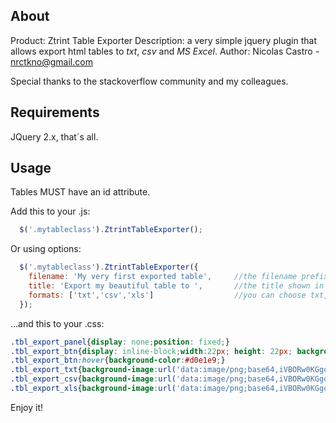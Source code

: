 About
-----------------------------------------------------------------------------------------

Product: Ztrint Table Exporter
Description: a very simple jquery plugin that allows export html tables to *txt*, *csv* and *MS Excel*.
Author: Nicolas Castro - nrctkno@gmail.com

Special thanks to the stackoverflow community and my colleagues.

Requirements
-----------------------------------------------------------------------------------------

JQuery 2.x, that´s all.

Usage
-----------------------------------------------------------------------------------------

Tables MUST have an id attribute.

Add this to your .js:

```javascript
  $('.mytableclass').ZtrintTableExporter();
```

Or using options:

```javascript
  $('.mytableclass').ZtrintTableExporter({
    filename: 'My very first exported table',     //the filename prefix (the extension is automatic)
    title: 'Export my beautiful table to ',       //the title shown in link's mouse hover event
    formats: ['txt','csv','xls']                  //you can choose txt, csv or both (by default)
  });
```

...and this to your .css:

```css
.tbl_export_panel{display: none;position: fixed;}
.tbl_export_btn{display: inline-block;width:22px; height: 22px; background-color:#97b7c7; background-position: center; background-repeat: no-repeat; margin: 0 2px;}
.tbl_export_btn:hover{background-color:#d0e1e9;}
.tbl_export_txt{background-image:url('data:image/png;base64,iVBORw0KGgoAAAANSUhEUgAAAA8AAAASCAYAAACEnoQPAAAACXBIWXMAAA3XAAAN1wFCKJt4AAAAIGNIUk0AAHolAACAgwAA+f8AAIDpAAB1MAAA6mAAADqYAAAXb5JfxUYAAABcSURBVHja7JFLCoBADENfZO5/5bixWDpF/CwEMTCLKQ15obJtbmrhgcKs9JCkshd/hQCUsAW4GHww37HnsNZ4unNOpgtpzVsnF4J577VTjXKKK/JIvX7s72KvAwAH+xs5q6sM8gAAAABJRU5ErkJggg==');}
.tbl_export_csv{background-image:url('data:image/png;base64,iVBORw0KGgoAAAANSUhEUgAAABAAAAASCAYAAABSO15qAAAACXBIWXMAAA3XAAAN1wFCKJt4AAAAIGNIUk0AAHolAACAgwAA+f8AAIDpAAB1MAAA6mAAADqYAAAXb5JfxUYAAABlSURBVHja7JHBCsAgDEMT6f//cnbZoHRtPdTDDgsINiJ5UUoSBlpuT7cqL57B3BBJMq8liFJC9JJtAhRoRJIA8LydhTQ0M+6LJYGKdHT+wlCWfE9WofSOEWjXtfL+Cl+oMCa4BgB1ZCkrD3Oz/gAAAABJRU5ErkJggg==');}
.tbl_export_xls{background-image:url('data:image/png;base64,iVBORw0KGgoAAAANSUhEUgAAABAAAAASCAYAAABSO15qAAAACXBIWXMAAA3XAAAN1wFCKJt4AAAAIGNIUk0AAHolAACAgwAA+f8AAIDpAAB1MAAA6mAAADqYAAAXb5JfxUYAAABpSURBVHja7JHBCsAgDENfxP//5exUKKUwoR52WC/aGGNSZdsMagFIUgajr3hgUQAbwLYlKa/da93Zis3b5czJzlZV72xXkcxrbac+ZkEVD76u/MKkdriuUU+xaw66ORxhf4QvRBg7eAYAi4hWL6HcnkAAAAAASUVORK5CYII=');}
```

Enjoy it!
